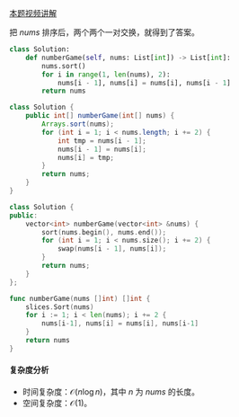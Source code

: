 [本题视频讲解](https://www.bilibili.com/video/BV1rG411k72D/)

把 $\textit{nums}$ 排序后，两个两个一对交换，就得到了答案。

```py [sol-Python3]
class Solution:
    def numberGame(self, nums: List[int]) -> List[int]:
        nums.sort()
        for i in range(1, len(nums), 2):
            nums[i - 1], nums[i] = nums[i], nums[i - 1]
        return nums
```

```java [sol-Java]
class Solution {
    public int[] numberGame(int[] nums) {
        Arrays.sort(nums);
        for (int i = 1; i < nums.length; i += 2) {
            int tmp = nums[i - 1];
            nums[i - 1] = nums[i];
            nums[i] = tmp;
        }
        return nums;
    }
}
```

```cpp [sol-C++]
class Solution {
public:
    vector<int> numberGame(vector<int> &nums) {
        sort(nums.begin(), nums.end());
        for (int i = 1; i < nums.size(); i += 2) {
            swap(nums[i - 1], nums[i]);
        }
        return nums;
    }
};
```

```go [sol-Go]
func numberGame(nums []int) []int {
	slices.Sort(nums)
	for i := 1; i < len(nums); i += 2 {
		nums[i-1], nums[i] = nums[i], nums[i-1]
	}
	return nums
}
```

#### 复杂度分析

- 时间复杂度：$\mathcal{O}(n\log n)$，其中 $n$ 为 $\textit{nums}$ 的长度。
- 空间复杂度：$\mathcal{O}(1)$。
